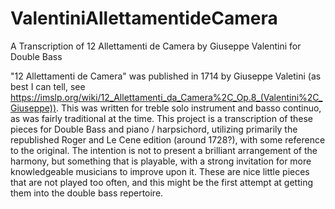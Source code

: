 # ValentiniAllettamentideCamera
A Transcription of 12 Allettamenti de Camera by Giuseppe Valentini for Double Bass

"12 Allettamenti de Camera" was published in 1714 by Giuseppe Valetini (as best I can tell, see https://imslp.org/wiki/12_Allettamenti_da_Camera%2C_Op.8_(Valentini%2C_Giuseppe)). This was written for treble solo instrument and basso continuo, as was fairly traditional at the time. This project is a transcription of these pieces for Double Bass and piano / harpsichord, utilizing primarily the republished Roger and Le Cene edition (around 1728?), with some reference to the original. The intention is not to present a brilliant arrangement of the harmony, but something that is playable, with a strong invitation for more knowledgeable musicians to improve upon it. These are nice little pieces that are not played too often, and this might be the first attempt at getting them into the double bass repertoire.
